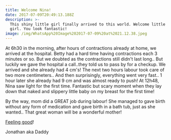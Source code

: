 ```yaml
---
title: Welcome Nina!
date: 2017-07-09T20:49:13.188Z
description: >-
  This shiny little girl finally arrived to this world. Welcome little baby
  girl. You look fantastic!
image: /img/WhatsApp%20Image%202017-07-09%20at%2021.12.38.jpeg
---
```

At 6h30 in the morning, after hours of contractions already at home, we arrived at the hospital. Betty had a hard time having contractions each 3 minutes or so. But we doubted as the contractions still didn't last long.. But luckily we gave the hospital a call..they told us to pass by for a checkup. We arrived and she already had 4 cm's! The next two hours labour took care of two more centimeters.. And then surprisingly, everything went very fast.. 1 hour later she already had 9 cm and was almost ready to push! At 12h48, Nina saw light for the first time. Fantastic but scary moment when they lay down that naked and slippery little baby on my breast for the first time!

By the way, mom did a GREAT job during labour! She managed to gave birth without any form of medication and gave birth in a bath tub, just as she wanted.. That great woman will be a wonderful mother!

[Feeling good](https://www.google.be/url?sa=t&rct=j&q=&esrc=s&source=web&cd=1&cad=rja&uact=8&ved=0ahUKEwiYwOH9if3UAhWMmLQKHWG4BpcQyCkIKDAA&url=https%253A%252F%252Fwww.youtube.com%252Fwatch%253Fv%253DD5Y11hwjMNs&usg=AFQjCNFhAgKpHcx9Cr8Q-el6rDOiUFIcvw)!

Jonathan aka Daddy



